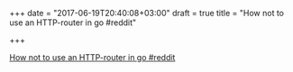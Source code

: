 +++
date = "2017-06-19T20:40:08+03:00"
draft = true
title = "How not to use an HTTP-router in go  #reddit"

+++

<p><a href="https://t.co/ZrtfHzCYcI">How not to use an HTTP-router in go  #reddit</a></p>